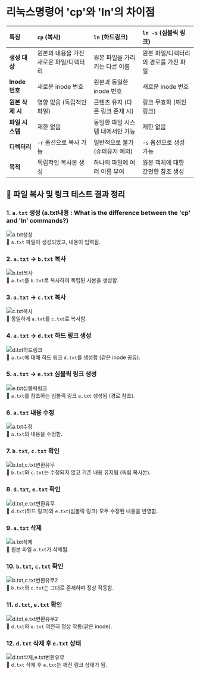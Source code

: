 # 리눅스명령어 'cp'와 'ln'의 차이점

| 특징           | `cp` (복사)                         | `ln` (하드링크)                     | `ln -s` (심볼릭 링크)                 |
| :------------- | :---------------------------------- | :---------------------------------- | :------------------------------------ |
| **생성 대상**  | 원본의 내용을 가진 새로운 파일/디렉터리 | 원본 파일을 가리키는 다른 이름      | 원본 파일/디렉터리의 경로를 가진 파일 |
| **Inode 번호** | 새로운 inode 번호                   | 원본과 동일한 inode 번호            | 새로운 inode 번호                     |
| **원본 삭제 시** | 영향 없음 (독립적인 파일)           | 콘텐츠 유지 (다른 링크 존재 시)     | 링크 무효화 (깨진 링크)               |
| **파일 시스템**| 제한 없음                           | 동일한 파일 시스템 내에서만 가능    | 제한 없음                             |
| **디렉터리**   | `-r` 옵션으로 복사 가능             | 일반적으로 불가 (슈퍼유저 예외)     | `-s` 옵션으로 생성 가능               |
| **목적**       | 독립적인 복사본 생성                | 하나의 파일에 여러 이름 부여        | 원본 객체에 대한 간편한 참조 생성     |

## 📁 파일 복사 및 링크 테스트 결과 정리

### 1. `a.txt` 생성 (a.txt내용 : What is the difference between the 'cp' and 'ln' commands?)
![a.txt생성](https://raw.githubusercontent.com/Monday1555/SystemProgramming/main/0516/a.txt생성.png)  
🔹 `a.txt` 파일이 생성되었고, 내용이 입력됨.

### 2. `a.txt` → `b.txt` 복사
![b.txt복사](https://raw.githubusercontent.com/Monday1555/SystemProgramming/main/0516/b.txt복사.png)  
🔹 `a.txt`를 `b.txt`로 복사하여 독립된 사본을 생성함.

### 3. `a.txt` → `c.txt` 복사
![c.txt복사](https://raw.githubusercontent.com/Monday1555/SystemProgramming/main/0516/c.txt복사.png)  
🔹 동일하게 `a.txt`를 `c.txt`로 복사함.

### 4. `a.txt` → `d.txt` 하드 링크 생성
![d.txt하드링크](https://raw.githubusercontent.com/Monday1555/SystemProgramming/main/0516/d.txt하드링크.png)  
🔹 `a.txt`에 대해 하드 링크 `d.txt`를 생성함 (같은 inode 공유).

### 5. `a.txt` → `e.txt` 심볼릭 링크 생성
![e.txt심볼릭링크](https://raw.githubusercontent.com/Monday1555/SystemProgramming/main/0516/e.txt심볼릭링크.png)  
🔹 `a.txt`를 참조하는 심볼릭 링크 `e.txt` 생성됨 (경로 참조).

### 6. `a.txt` 내용 수정
![a.txt수정](https://raw.githubusercontent.com/Monday1555/SystemProgramming/main/0516/a.txt수정.png)  
🔹 `a.txt`의 내용을 수정함.

### 7. `b.txt`, `c.txt` 확인
![b.txt,c.txt변환유무](https://raw.githubusercontent.com/Monday1555/SystemProgramming/main/0516/b.txt,c.txt변환유무.png)  
🔹 `b.txt`와 `c.txt`는 수정되지 않고 기존 내용 유지됨 (독립 복사본).

### 8. `d.txt`, `e.txt` 확인
![d.txt,e.txt변환유무](https://raw.githubusercontent.com/Monday1555/SystemProgramming/main/0516/d.txt,e.txt변환유무.png)  
🔹 `d.txt`(하드 링크)와 `e.txt`(심볼릭 링크) 모두 수정된 내용을 반영함.

### 9. `a.txt` 삭제
![a.txt삭제](https://raw.githubusercontent.com/Monday1555/SystemProgramming/main/0516/a.txt삭제.png)  
🔹 원본 파일 `a.txt`가 삭제됨.

### 10. `b.txt`, `c.txt` 확인
![b.txt,c.txt변환유무2](https://raw.githubusercontent.com/Monday1555/SystemProgramming/main/0516/b.txt,c.txt변환유무2.png)  
🔹 `b.txt`와 `c.txt`는 그대로 존재하며 정상 작동함.

### 11. `d.txt`, `e.txt` 확인
![d.txt,e.txt변환유무2](https://raw.githubusercontent.com/Monday1555/SystemProgramming/main/0516/d.txt,e.txt변환유무2.png)  
🔹 `d.txt`와 `e.txt` 여전히 정상 작동(같은 inode).

### 12. `d.txt` 삭제 후 `e.txt` 상태
![d.txt삭제,e.txt변환유무](https://raw.githubusercontent.com/Monday1555/SystemProgramming/main/0516/d.txt삭제,e.txt변환유무.png)  
🔹 `d.txt` 삭제 후 `e.txt`는 깨진 링크 상태가 됨.


